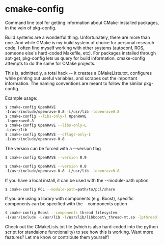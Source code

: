 cmake-config
============

Command line tool for getting information about CMake-installed packages, in the vein of pkg-config. 

Build systems are a wonderful thing. Unfortunately, there are more than one. And while CMake is my build system 
of choice for personal research code, I often find myself working with other systems (autoconf, ROS, someone else's 
hard-coded Makefile, etc). For packages installed through apt-get, pkg-config lets us query for build information. 
cmake-config attempts to do the same for CMake projects.

This is, admittedly, a total hack -- it creates a CMakeLists.txt, configures while printing out useful variables, and 
scrapes out the important information. The naming conventions are meant to follow the similar pkg-config. 

Example usage:

```bash
$ cmake-config OpenRAVE
-I/usr/include/openrave-0.8 -L/usr/lib -lopenrave0.8
$ cmake-config --libs-only-l OpenRAVE
-lopenrave0.8
$ cmake-config OpenRAVE --libs-only-L
-L/usr/lib
$ cmake-config OpenRAVE --cflags-only-I
-I/usr/include/openrave-0.8
```

The version can be forced with a --version flag

```bash
$ cmake-config OpenRAVE --version 0.9

$ cmake-config OpenRAVE --version 0.8
-I/usr/include/openrave-0.8 -L/usr/lib -lopenrave0.8
```

If you have a local install, it can be used with the --module-path option

```bash
$ cmake-config PCL --module-path=path/to/pcl/share
```

If you are using a library with components (e.g. Boost), specific components can be specified with the --components option

```bash
$ cmake-config Boost --components thread filesystem
-I/usr/include -L/usr/lib -l/usr/lib/libboost\_thread-mt.so -lpthread -l/usr/lib/libboost\_filesystem-mt.so
```

Check out the CMakeLists.txt file (which is also hard-coded into the python script for standalone functionality) to see 
how this is working. Want more features? Let me know or contribute them yourself!
